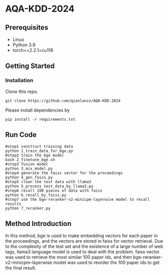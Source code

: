 # AQA-KDD-2024


## Prerequisites

* Linux
* Python 3.9
* torch==2.2.1+cu118

## Getting Started


### Installation

Clone this repo.

```shell
git clone https://github.com/qianlanzz/AQA-KDD-2024
```

Please install dependencies by

```shell
pip install -r requirements.txt
```


## Run Code

```shell
#step1 construct training data
python 1_train_data_for_bge.py
#step2 train the bge model
bash 2_finetune_bge.sh
#step3 fusion model
python 3_mix_model.py
#step4 generate the faiss vector for the proceedings
python 4_gen_faiss.py
#step5 clean the test data with llama3
python 5_process_test_data_by_llama3.py
#step6 recall 100 pieces of data with faiss
python 6_recall_by_faiss.py
#step7 use the bge-reranker-v2-minicpm-layerwise model to recall results
python 7_reranker.py
```

## Method Introduction
In this method, bge is used to make embedding vectors for each paper in the proceedings, and the vectors are stored in faiss for vector retrieval. Due to the complexity of the test set and the existence of a large number of web tags, llama3 language model is used to deal with the problem. faiss vector was used to retrieve the most similar 100 paper ids, and then bge-reranker-v2-minicpm-layerwise model was used to reorder the 100 paper ids to get the final result.